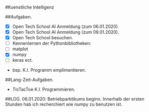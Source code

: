 #Kuenstliche Intelligenz

##Aufgaben.
- [x] Open Tech School AI Anmeldung (zum 06.01.2020).
- [x] Open Tech School AI Anmeldung (zum 09.01.2020).
- [x] Open Tech School besuchen.
- [ ] Kennenlernen der Pythonbibliotheken:
- [ ] matplot
- [x] numpy
- [ ] keras ect.
- bsp. K.I. Programm emplimentieren.

##Lang-Zeit-Aufgaben.
- TicTacToe K.I. Programmieren.

##LOG.
06.01.2020: Betriebparktikums beginn. Innerhalb der ersten Stunden hab ich recherchiert wie numpy zu benutzen ist. 
